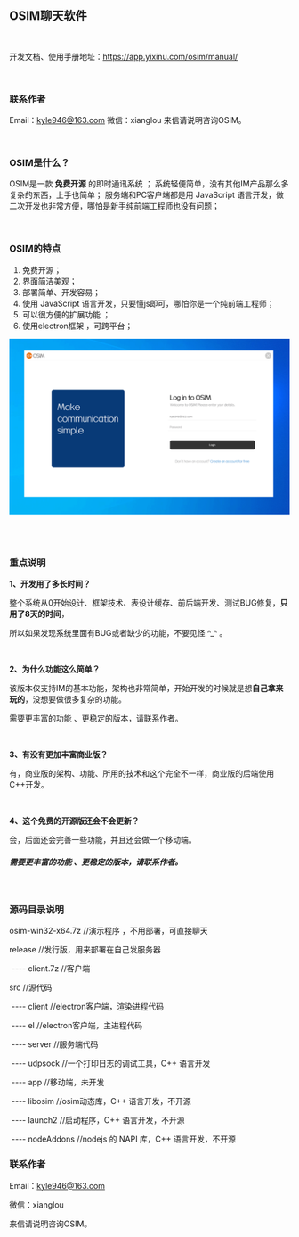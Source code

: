 
## OSIM聊天软件

<br />

开发文档、使用手册地址：https://app.yixinu.com/osim/manual/

<br />

### 联系作者
Email：kyle946@163.com
微信：xianglou
来信请说明咨询OSIM。

<br />

### OSIM是什么？

OSIM是一款 **免费开源** 的即时通讯系统 ；
系统轻便简单，没有其他IM产品那么多复杂的东西，上手也简单；
服务端和PC客户端都是用 JavaScript 语言开发，做二次开发也非常方便，哪怕是新手纯前端工程师也没有问题；

<br />

### OSIM的特点
1. 免费开源；
2. 界面简洁美观；
3. 部署简单、开发容易；
4. 使用 JavaScript 语言开发，只要懂js即可，哪怕你是一个纯前端工程师；
5. 可以很方便的扩展功能 ；
6. 使用electron框架 ，可跨平台；



![动画](README.assets/动画.gif)



<br />
<br />

### 重点说明

**1、开发用了多长时间？**

整个系统从0开始设计、框架技术、表设计缓存、前后端开发、测试BUG修复，**只用了8天的时间**，

所以如果发现系统里面有BUG或者缺少的功能，不要见怪   ^_^   。

<br />

**2、为什么功能这么简单？**

该版本仅支持IM的基本功能，架构也非常简单，开始开发的时候就是想**自己拿来玩的**，没想要做很多复杂的功能。

需要更丰富的功能 、更稳定的版本，请联系作者。

<br />

**3、有没有更加丰富商业版？**

有，商业版的架构、功能、所用的技术和这个完全不一样，商业版的后端使用C++开发。

<br />

**4、这个免费的开源版还会不会更新？**

会，后面还会完善一些功能，并且还会做一个移动端。



##### 需要更丰富的功能 、更稳定的版本，请联系作者。



<br />


### 源码目录说明


osim-win32-x64.7z   //演示程序 ，不用部署，可直接聊天

release	//发行版，用来部署在自己发服务器

​	---- client.7z		 //客户端 

src	//源代码

​	---- client		//electron客户端，渲染进程代码

​	---- el		//electron客户端，主进程代码

​	---- server		//服务端代码

​	---- udpsock		//一个打印日志的调试工具，C++ 语言开发

​	---- app		//移动端，未开发

​	---- libosim		//osim动态库，C++ 语言开发，不开源

​	---- launch2		//启动程序，C++ 语言开发，不开源

​	---- nodeAddons		//nodejs 的 NAPI 库，C++ 语言开发，不开源
<br />

### 联系作者

Email：kyle946@163.com

微信：xianglou

来信请说明咨询OSIM。



